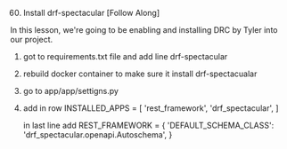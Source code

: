 60. Install drf-spectacular [Follow Along]

In this lesson, we're going to be enabling and
installing DRC by Tyler into our project.
1. got to requirements.txt file and add line
    drf-spectacular
2. rebuild docker container to make sure it install drf-spectacualar
3. go to app/app/settigns.py
4. add in row
    INSTALLED_APPS = [
        'rest_framework',
        'drf_spectacular',
    ]

    in last line add
    REST_FRAMEWORK = {
        'DEFAULT_SCHEMA_CLASS': 'drf_spectacular.openapi.Autoschema',
    }
